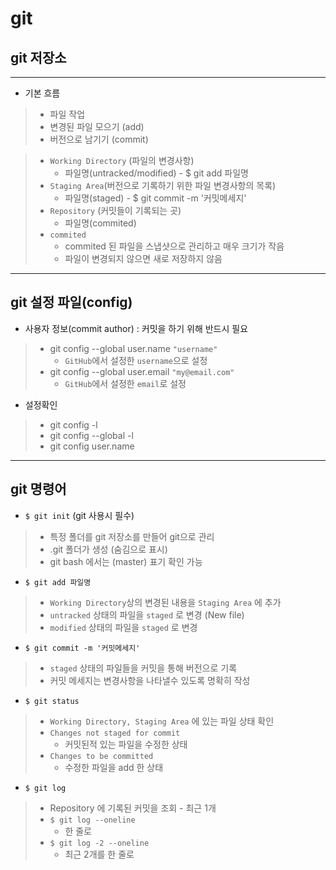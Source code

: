 # git

## git 저장소
---
- 기본 흐름
>   - 파일 작업
>   - 변경된 파일 모으기 (add)
>   - 버전으로 남기기 (commit)


>    - `Working Directory` (파일의 변경사항)
>        - 파일명(untracked/modified) - $ git add 파일명
>    - `Staging Area`(버전으로 기록하기 위한 파일 변경사항의 목록)
>        - 파일명(staged) - $ git commit -m '커밋메세지'
>    - `Repository` (커밋들이 기록되는 곳)
>        - 파일명(commited)
>    - `commited`
>        - commited 된 파일을 스냅샷으로 관리하고 매우 크기가 작음
>        - 파일이 변경되지 않으면 새로 저장하지 않음
---
## git 설정 파일(config)
- 사용자 정보(commit author) : 커밋을 하기 위해 반드시 필요
> - git config --global user.name `"username"`
>   - `GitHub`에서 설정한 `username`으로 설정
> - git config --global user.email `"my@email.com"`
>   - `GitHub`에서 설정한 `email`로 설정

- 설정확인
> - git config -l
> - git config --global -l
> - git config user.name
---
## git 명령어

- `$ git init` (git 사용시 필수)
>   - 특정 폴더를 git 저장소를 만들어 git으로 관리
>   - .git 폴더가 생성 (숨김으로 표시)
>   - git bash 에서는 (master) 표기 확인 가능

- `$ git add 파일명`
>    - `Working Directory`상의 변경된 내용을 `Staging Area` 에 추가
>    - `untracked` 상태의 파일을 `staged` 로 변경 (New file)
>    - `modified` 상태의 파일을 `staged` 로 변경

- `$ git commit -m '커밋메세지'`
>    - `staged` 상태의 파일들을 커밋을 통해 버전으로 기록
>    - 커밋 메세지는 변경사항을 나타낼수 있도록 명확히 작성
- `$ git status`
>    - `Working Directory, Staging Area` 에 있는 파일 상태 확인
>    - `Changes not staged for commit`
>        - 커밋된적 있는 파일을 수정한 상태
>    - `Changes to be committed`
>        - 수정한 파일을 add 한 상태

- `$ git log` 
>  - Repository 에 기록된 커밋을 조회
>        - 최근 1개
>   - `$ git log --oneline`
>      - 한 줄로
> - `$ git log -2 --oneline`
>    - 최근 2개를 한 줄로
